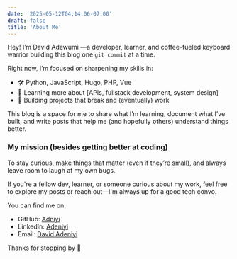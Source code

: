 ```yaml
---
date: '2025-05-12T04:14:06-07:00'
draft: false
title: 'About Me'
---
```


Hey! I’m David Adewumi —a developer, learner, and coffee-fueled keyboard warrior building this blog one `git commit` at a time.

Right now, I’m focused on sharpening my skills in:

- 🛠️ Python, JavaScript, Hugo, PHP, Vue
- 🧠 Learning more about [APIs, fullstack development, system design]
- 🔨 Building projects that break and (eventually) work

This blog is a space for me to share what I’m learning, document what I’ve built, and write posts that help me (and hopefully others) understand things better.

### My mission (besides getting better at coding)

To stay curious, make things that matter (even if they’re small), and always leave room to laugh at my own bugs.

If you're a fellow dev, learner, or someone curious about my work, feel free to explore my posts or reach out—I'm always up for a good tech convo.

You can find me on:
- GitHub: [Adniyi](https://www.github.com/Adniyi)
- LinkedIn: [Adeniyi](https://www.linkedin.com/in/adeniyi-adewumi-7003682a5)
- Email: [David Adeniyi](dadeniyi136@gmail.com)

Thanks for stopping by 👋
